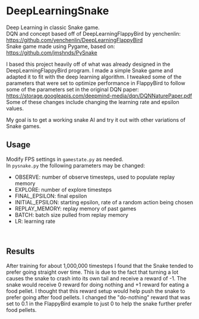 # DeepLearningSnake
Deep Learning in classic Snake game.<br/>
DQN and concept based off of DeepLearningFlappyBird by yenchenlin: https://github.com/yenchenlin/DeepLearningFlappyBird <br/>
Snake game made using Pygame, based on: https://github.com/jmshnds/PySnake <br/>

I based this project heavily off of what was already designed in the DeepLearningFlappyBird program. 
I made a simple Snake game and adapted it to fit with the deep learning algorithm. 
I tweaked some of the parameters that were set to optimize performance in FlappyBird to follow some of the parameters set in the original DQN paper: https://storage.googleapis.com/deepmind-media/dqn/DQNNaturePaper.pdf <br/>
Some of these changes include changing the learning rate and epsilon values. 

My goal is to get a working snake AI and try it out with other variations of Snake games. <br/>

## Usage
Modify FPS settings in `gamestate.py` as needed.<br/>
In `pysnake.py` the following parameters may be changed:<br/>
- OBSERVE: number of observe timesteps, used to populate replay memory
- EXPLORE: number of explore timesteps
- FINAL\_EPSILON: final epsilon
- INITIAL\_EPSILON: starting epsilon, rate of a random action being chosen
- REPLAY\_MEMORY: replay memory of past games
- BATCH: batch size pulled from replay memory
- LR: learning rate

<br/>

## Results
After training for about 1,000,000 timesteps I found that the Snake tended to prefer going straight over time. 
This is due to the fact that turning a lot causes the snake to crash into its own tail and receive a reward of -1. 
The snake would receive 0 reward for doing nothing and +1 reward for eating a food pellet.
I thought that this reward setup would help push the snake to prefer going after food pellets. 
I changed the "do-nothing" reward that was set to 0.1 in the FlappyBird example to just 0 to help the snake further prefer food pellets. 

